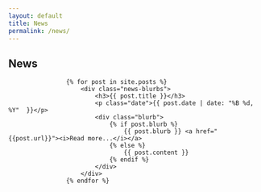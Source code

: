 ```yaml
---
layout: default
title: News
permalink: /news/
---
```


<div class="news-feed news-main">
	<h2>News</h2>

					{% for post in site.posts %}
						<div class="news-blurbs">
							<h3>{{ post.title }}</h3>
							<p class="date">{{ post.date | date: "%B %d, %Y"  }}</p>
							<div class="blurb">
								{% if post.blurb %}
									{{ post.blurb }} <a href="{{post.url}}"><i>Read more...</i></a>
								{% else %}
									{{ post.content }}
								{% endif %}
							</div>
						</div>
					{% endfor %}
</div>
